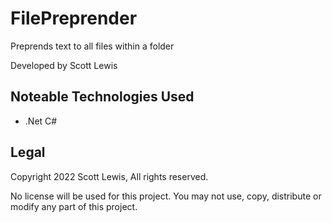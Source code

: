 # FilePreprender
Preprends text to all files within a folder

Developed by Scott Lewis

## Noteable Technologies Used

- .Net C#

## Legal
Copyright 2022 Scott Lewis, All rights reserved.

No license will be used for this project. You may not use, copy, distribute or modify any part of this project.
